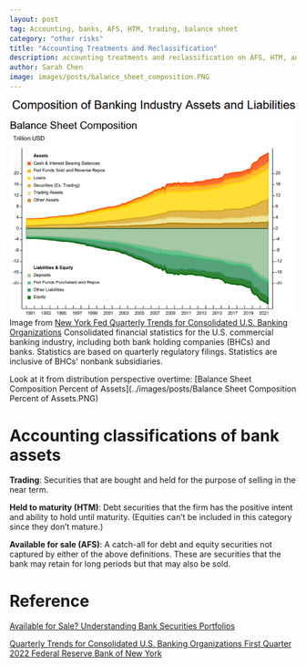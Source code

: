 ```yaml
---
layout: post
tag: Accounting, banks, AFS, HTM, trading, balance sheet
category: "other risks"
title: "Accounting Treatments and Reclassification"
description: accounting treatments and reclassification on AFS, HTM, and trading
author: Sarah Chen
image: images/posts/balance_sheet_composition.PNG
---
```


![balance_sheet_composition](../images/posts/balance_sheet_composition.PNG)
Image from [New York Fed Quarterly Trends for Consolidated U.S. Banking Organizations](https://www.newyorkfed.org/research/banking_research/quarterly_trends.html)
Consolidated financial statistics for the U.S. commercial banking industry, including both bank holding companies (BHCs) and banks. Statistics are based on quarterly regulatory filings. Statistics are inclusive of BHCs' nonbank subsidiaries. 

Look at it from distribution perspective overtime:
[Balance Sheet Composition Percent of Assets](../images/posts/Balance Sheet Composition Percent of Assets.PNG)

# Accounting classifications of bank assets

**Trading**: Securities that are bought and held for the purpose of selling in the near term.

**Held to maturity (HTM)**: Debt securities that the firm has the positive intent and ability to hold until maturity. (Equities can’t be included in this category since they don’t mature.)

**Available for sale (AFS)**: A catch-all for debt and equity securities not captured by either of the above definitions. These are securities that the bank may retain for long periods but that may also be sold.


# Reference

[Available for Sale? Understanding Bank Securities Portfolios](https://libertystreeteconomics.newyorkfed.org/2015/02/available-for-sale-understanding-bank-securities-portfolios/)

[Quarterly Trends for Consolidated U.S. Banking Organizations
First Quarter 2022
Federal Reserve Bank of New York](https://www.newyorkfed.org/medialibrary/media/research/banking_research/quarterlytrends2022q1.pdf?la=en)